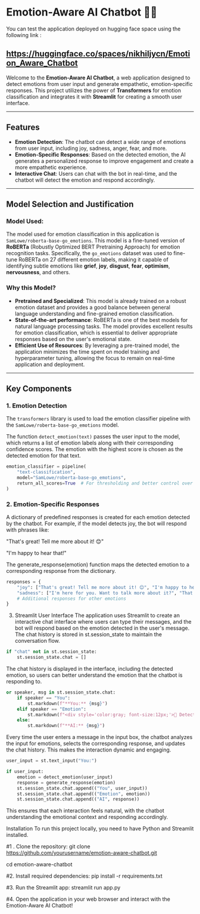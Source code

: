 # Emotion-Aware AI Chatbot 🤖🧠
You can test the application deployed on hugging face space using the following link :

## https://huggingface.co/spaces/nikhiljycn/Emotion_Aware_Chatbot

Welcome to the **Emotion-Aware AI Chatbot**, a web application designed to detect emotions from user input and generate empathetic, emotion-specific responses. This project utilizes the power of **Transformers** for emotion classification and integrates it with **Streamlit** for creating a smooth user interface.

---

## Features

- **Emotion Detection**: The chatbot can detect a wide range of emotions from user input, including joy, sadness, anger, fear, and more.
- **Emotion-Specific Responses**: Based on the detected emotion, the AI generates a personalized response to improve engagement and create a more empathetic experience.
- **Interactive Chat**: Users can chat with the bot in real-time, and the chatbot will detect the emotion and respond accordingly.
  
---

## Model Selection and Justification

### **Model Used:**
The model used for emotion classification in this application is `SamLowe/roberta-base-go_emotions`. This model is a fine-tuned version of **RoBERTa** (Robustly Optimized BERT Pretraining Approach) for emotion recognition tasks. Specifically, the `go_emotions` dataset was used to fine-tune RoBERTa on 27 different emotion labels, making it capable of identifying subtle emotions like **grief**, **joy**, **disgust**, **fear**, **optimism**, **nervousness**, and others. 

### **Why this Model?**
- **Pretrained and Specialized**: This model is already trained on a robust emotion dataset and provides a good balance between general language understanding and fine-grained emotion classification.
- **State-of-the-art performance**: RoBERTa is one of the best models for natural language processing tasks. The model provides excellent results for emotion classification, which is essential to deliver appropriate responses based on the user's emotional state.
- **Efficient Use of Resources**: By leveraging a pre-trained model, the application minimizes the time spent on model training and hyperparameter tuning, allowing the focus to remain on real-time application and deployment.

---

## Key Components

### 1. **Emotion Detection**

The `transformers` library is used to load the emotion classifier pipeline with the `SamLowe/roberta-base-go_emotions` model. 

The function `detect_emotion(text)` passes the user input to the model, which returns a list of emotion labels along with their corresponding confidence scores. The emotion with the highest score is chosen as the detected emotion for that text. 

```python
emotion_classifier = pipeline(
    "text-classification",
    model="SamLowe/roberta-base-go_emotions",
    return_all_scores=True  # For thresholding and better control over the prediction
)
```
### 2. Emotion-Specific Responses
A dictionary of predefined responses is created for each emotion detected by the chatbot. For example, if the model detects joy, the bot will respond with phrases like:

"That's great! Tell me more about it! 😊"

"I'm happy to hear that!"

The generate_response(emotion) function maps the detected emotion to a corresponding response from the dictionary.

```python
responses = {
    "joy": ["That's great! Tell me more about it! 😊", "I'm happy to hear that!"],
    "sadness": ["I'm here for you. Want to talk more about it?", "That sounds tough. I'm here to listen."],
    # Additional responses for other emotions
}
```

3. Streamlit User Interface
The application uses Streamlit to create an interactive chat interface where users can type their messages, and the bot will respond based on the emotion detected in the user's message. The chat history is stored in st.session_state to maintain the conversation flow.

```python
if "chat" not in st.session_state:
    st.session_state.chat = []
```

The chat history is displayed in the interface, including the detected emotion, so users can better understand the emotion that the chatbot is responding to.

```python
or speaker, msg in st.session_state.chat:
    if speaker == "You":
        st.markdown(f"**You:** {msg}")
    elif speaker == "Emotion":
        st.markdown(f"<div style='color:gray; font-size:12px;'>🧠 Detected Emotion: <b>{msg}</b></div>", unsafe_allow_html=True)
    else:
        st.markdown(f"**AI:** {msg}")
```

Every time the user enters a message in the input box, the chatbot analyzes the input for emotions, selects the corresponding response, and updates the chat history. This makes the interaction dynamic and engaging.

```python
user_input = st.text_input("You:")

if user_input:
    emotion = detect_emotion(user_input)
    response = generate_response(emotion)
    st.session_state.chat.append(("You", user_input))
    st.session_state.chat.append(("Emotion", emotion))
    st.session_state.chat.append(("AI", response))
```

This ensures that each interaction feels natural, with the chatbot understanding the emotional context and responding accordingly.

Installation
To run this project locally, you need to have Python and Streamlit installed.

#1 . Clone the repository:
 git clone https://github.com/yourusername/emotion-aware-chatbot.git

   cd emotion-aware-chatbot

#2. Install required dependencies:
 pip install -r requirements.txt

#3. Run the Streamlit app:
 streamlit run app.py

#4. Open the application in your web browser and interact with the Emotion-Aware AI Chatbot!


